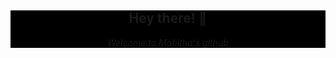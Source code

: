 <div align="center" style="background-color: black;">
<h2 > Hey there! 👋 </h2>
<i> Welcome to Mahitha's github </i>
</div>